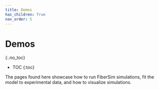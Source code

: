 ```yaml
---
title: Demos
has_children: True
nav_order: 5
---
```


# Demos
{:.no_toc}

* TOC
{:toc}

The pages found here showcase how to run FiberSim simulations, fit the model to experimental data, and how to visualize simulations.